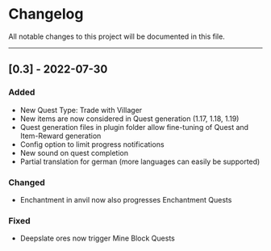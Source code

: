 # Changelog
All notable changes to this project will be documented in this file.

---
## [0.3] - 2022-07-30
### Added
- New Quest Type: Trade with Villager
- New items are now considered in Quest generation (1.17, 1.18, 1.19)
- Quest generation files in plugin folder allow fine-tuning of Quest and Item-Reward generation
- Config option to limit progress notifications
- New sound on quest completion
- Partial translation for german (more languages can easily be supported)

### Changed
- Enchantment in anvil now also progresses Enchantment Quests

### Fixed
- Deepslate ores now trigger Mine Block Quests